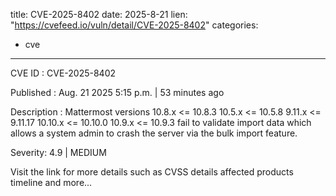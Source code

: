  
title: CVE-2025-8402
date: 2025-8-21
lien: "https://cvefeed.io/vuln/detail/CVE-2025-8402"
categories:
  - cve
---

CVE ID : CVE-2025-8402

Published :  Aug. 21
2025
5:15 p.m. | 53 minutes ago

Description : Mattermost versions 10.8.x <= 10.8.3
10.5.x <= 10.5.8
9.11.x <= 9.11.17
10.10.x <= 10.10.0
10.9.x <= 10.9.3 fail to validate import data which allows a system admin to crash the server via the bulk import feature.

Severity: 4.9 | MEDIUM

Visit the link for more details
such as CVSS details
affected products
timeline
and more...
